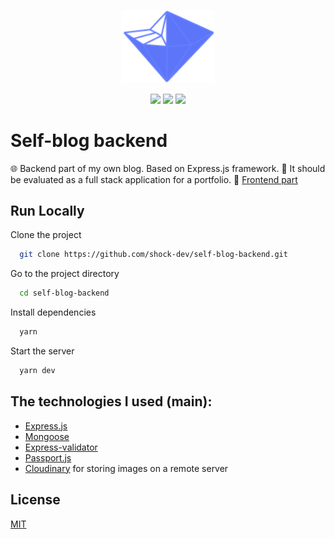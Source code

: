 <p align="center">
  <img width="150px" src="/logo.svg" />
</p>

<p align="center">
  <img src="https://github.com/shock-dev/self-blog-backend/actions/workflows/editorconfig.yml/badge.svg">
  <img src="https://github.com/shock-dev/self-blog-backend/actions/workflows/eslint.yml/badge.svg">
  <img src="https://img.shields.io/badge/license-MIT-blue.svg">
</p>

# Self-blog backend

🌐 Backend part of my own blog. Based on Express.js framework. 🏅 It should be evaluated as a full stack application for a portfolio. 🏹 [Frontend part](https://github.com/shock-dev/self-blog)


## Run Locally

Clone the project

```bash
  git clone https://github.com/shock-dev/self-blog-backend.git
```

Go to the project directory

```bash
  cd self-blog-backend
```

Install dependencies

```bash
  yarn
```

Start the server

```bash
  yarn dev
```

## The technologies I used (main):

- [Express.js](https://expressjs.com/)
- [Mongoose](https://mongoosejs.com/)
- [Express-validator](https://express-validator.github.io/docs/)
- [Passport.js](http://www.passportjs.org/)
- [Cloudinary](https://cloudinary.com/) for storing images on a remote server

## License

[MIT](https://choosealicense.com/licenses/mit/)
